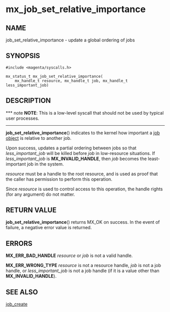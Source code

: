 # mx_job_set_relative_importance

## NAME

job_set_relative_importance - update a global ordering of jobs

## SYNOPSIS

```
#include <magenta/syscalls.h>

mx_status_t mx_job_set_relative_importance(
    mx_handle_t resource, mx_handle_t job, mx_handle_t less_important_job)

```

## DESCRIPTION

*** note
**NOTE**: This is a low-level syscall that should not be used by typical user
processes.
***

**job_set_relative_importance**() indicates to the kernel how important a [job
object](../objects/job.md) is relative to another job.

Upon success, updates a partial ordering between jobs so that
*less_important_job* will be killed before *job* in low-resource situations. If
*less_important_job* is **MX_INVALID_HANDLE**, then *job* becomes the
least-important job in the system.

*resource* must be a handle to the root resource, and is used as proof that the
caller has permission to perform this operation.

Since *resource* is used to control access to this operation, the handle rights
(for any argument) do not matter.

## RETURN VALUE

**job_set_relative_importance**() returns MX_OK on success.  In the event of
failure, a negative error value is returned.

## ERRORS

**MX_ERR_BAD_HANDLE**  *resource* or *job* is not a valid handle.

**MX_ERR_WRONG_TYPE**  *resource* is not a resource handle, *job* is not a job
handle, or *less_important_job* is not a job handle (if it is a value other than
**MX_INVALID_HANDLE**).

## SEE ALSO

[job_create](job_create.md)
